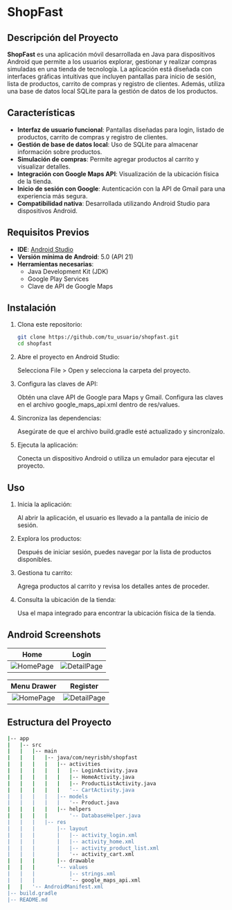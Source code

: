 # ShopFast

## Descripción del Proyecto

**ShopFast** es una aplicación móvil desarrollada en Java para dispositivos Android que permite a los usuarios explorar, gestionar y realizar compras simuladas en una tienda de tecnología. La aplicación está diseñada con interfaces gráficas intuitivas que incluyen pantallas para inicio de sesión, lista de productos, carrito de compras y registro de clientes. Además, utiliza una base de datos local SQLite para la gestión de datos de los productos.


## Características

- **Interfaz de usuario funcional**: Pantallas diseñadas para login, listado de productos, carrito de compras y registro de clientes.
- **Gestión de base de datos local**: Uso de SQLite para almacenar información sobre productos.
- **Simulación de compras**: Permite agregar productos al carrito y visualizar detalles.
- **Integración con Google Maps API**: Visualización de la ubicación física de la tienda.
- **Inicio de sesión con Google**: Autenticación con la API de Gmail para una experiencia más segura.
- **Compatibilidad nativa**: Desarrollada utilizando Android Studio para dispositivos Android.


## Requisitos Previos

- **IDE**: [Android Studio](https://developer.android.com/studio)
- **Versión mínima de Android**: 5.0 (API 21)
- **Herramientas necesarias**:
  - Java Development Kit (JDK)
  - Google Play Services
  - Clave de API de Google Maps


## Instalación

1. Clona este repositorio:
   ```bash
   git clone https://github.com/tu_usuario/shopfast.git
   cd shopfast

2. Abre el proyecto en Android Studio:

    Selecciona File > Open y selecciona la carpeta del proyecto.

3. Configura las claves de API:

    Obtén una clave API de Google para Maps y Gmail.
    Configura las claves en el archivo google_maps_api.xml dentro de res/values.

4. Sincroniza las dependencias:

    Asegúrate de que el archivo build.gradle esté actualizado y sincronízalo.

5. Ejecuta la aplicación:

    Conecta un dispositivo Android o utiliza un emulador para ejecutar el proyecto.

   
## Uso

1. Inicia la aplicación:

    Al abrir la aplicación, el usuario es llevado a la pantalla de inicio de sesión.

2. Explora los productos:

    Después de iniciar sesión, puedes navegar por la lista de productos disponibles.

3. Gestiona tu carrito:

    Agrega productos al carrito y revisa los detalles antes de proceder.

4. Consulta la ubicación de la tienda:

    Usa el mapa integrado para encontrar la ubicación física de la tienda.
   

## Android Screenshots

  Home                 |    Login       
:-------------------------:|:-------------------------:
![HomePage](./screenshots/HomeActivity.png) | ![DetailPage](screenshots/LoginActivity.png)

  Menu Drawer                |    Register       
:-------------------------:|:-------------------------:
![HomePage](screenshots/MenuDrawer.png) | ![DetailPage](screenshots/RegisterActivity.png)


## Estructura del Proyecto
```sh
|-- app
|   |-- src
|   |   |-- main
|   |   |   |-- java/com/neyrisbh/shopfast
|   |   |   |   |-- activities
|   |   |   |   |   |-- LoginActivity.java
|   |   |   |   |   |-- HomeActivity.java
|   |   |   |   |   |-- ProductListActivity.java
|   |   |   |   |   '-- CartActivity.java
|   |   |   |   |-- models
|   |   |   |   |   '-- Product.java
|   |   |   |   |-- helpers
|   |   |   |       '-- DatabaseHelper.java
|   |   |   |-- res
|   |   |       |-- layout
|   |   |       |   |-- activity_login.xml
|   |   |       |   |-- activity_home.xml
|   |   |       |   |-- activity_product_list.xml
|   |   |       |   '-- activity_cart.xml
|   |   |       |-- drawable
|   |   |       '-- values
|   |   |           |-- strings.xml
|   |   |           '-- google_maps_api.xml
|   |   '-- AndroidManifest.xml
|-- build.gradle
|-- README.md

